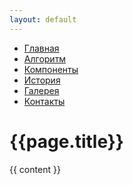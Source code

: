 ```yaml
---
layout: default
---
```

- [Главная]({{site.url}}/{{site.project}}/distibot/index.html "Главная")
- [Алгоритм]({{site.url}}/{{site.project}}/distibot/rules/index.html "Алгоритм работы")
- [Компоненты]({{site.url}}/{{site.project}}/distibot/components/index.html "Компоненты дистибота")
- [История]({{site.url}}/{{site.project}}/distibot/history/index.html "История создания")
- [Галерея]({{site.url}}/{{site.project}}/distibot/gallery/index.html "Галерея")
- [Контакты]({{site.url}}/{{site.project}}/distibot/contacts/index.html "Контакты")
  
{{page.title}}
==============
{{ content }}
